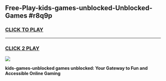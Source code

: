 
## Free-Play-kids-games-unblocked-Unblocked-Games #r8q9p
<h3>
<a href="https://news.freeplayer.one?title=kids-games-unblocked&ref=8M">CLICK TO PLAY</a></h3>
<hr>

<h3>
<a href="https://news.freeplayer.one?title=kids-games-unblocked&ref=8M">CLICK 2 PLAY</a>
  
</h3>

<a href="https://news.freeplayer.one?title=kids-games-unblocked&ref=8M"><img src="https://clearcache.store/games.png"></a>


**kids-games-unblocked games unblocked: Your Gateway to Fun and Accessible Online Gaming**
